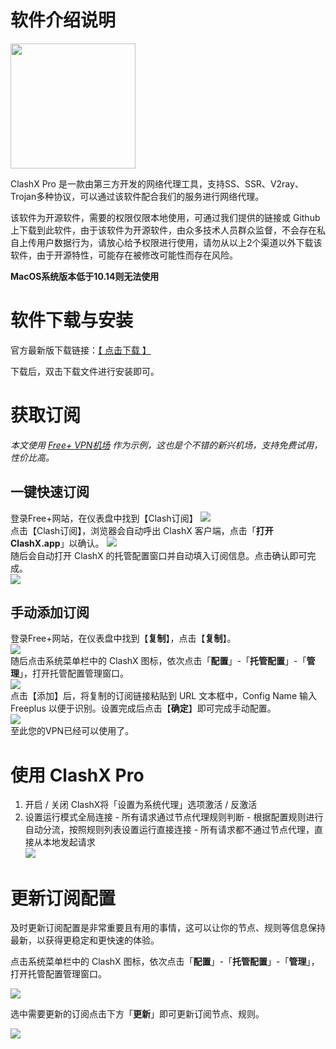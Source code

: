# 软件介绍说明
<img src="https://freeplus.top/theme/Aurora/static/img/imgs2/ClashX-Pro.png" width="200px" />

ClashX Pro 是一款由第三方开发的网络代理工具，支持SS、SSR、V2ray、Trojan多种协议，可以通过该软件配合我们的服务进行网络代理。

该软件为开源软件，需要的权限仅限本地使用，可通过我们提供的链接或 Github 上下载到此软件，由于该软件为开源软件，由众多技术人员群众监督，不会存在私自上传用户数据行为，请放心给予权限进行使用，请勿从以上2个渠道以外下载该软件，由于开源特性，可能存在被修改可能性而存在风险。

**MacOS系统版本低于10.14则无法使用**

# 软件下载与安装
官方最新版下载链接：[【 点击下载 】](https://dl.clashxpro.org/releases/latest/ClashXPro.dmg)  

下载后，双击下载文件进行安装即可。  

# 获取订阅
_本文使用 [Free+ VPN机场](https://freeplus.top/) 作为示例，这也是个不错的新兴机场，支持免费试用，性价比高。_  
## 一键快速订阅
登录Free+网站，在仪表盘中找到【Clash订阅】
![](https://freeplus.top/theme/Aurora/static/img/imgs2/clashFW2.png)  
点击【Clash订阅】，浏览器会自动呼出 ClashX 客户端，点击「**打开 ClashX.app**」以确认。
![](https://freeplus.top/theme/Aurora/static/img/imgs2/clashXPro1.png)  
随后会自动打开 ClashX 的托管配置窗口并自动填入订阅信息。点击确认即可完成。  
![](https://freeplus.top/theme/Aurora/static/img/imgs2/clashXPro2.png)  
## 手动添加订阅
登录Free+网站，在仪表盘中找到【**复制**】，点击【**复制**】。  
![](https://freeplus.top/theme/Aurora/static/img/imgs2/clashFW7.png)  
随后点击系统菜单栏中的 ClashX 图标，依次点击「**配置**」-「**托管配置**」-「**管理**」，打开托管配置管理窗口。  
![](https://freeplus.top/theme/Aurora/static/img/imgs2/clashXPro3.png)  
点击【添加】后，将复制的订阅链接粘贴到 URL 文本框中，Config Name 输入 Freeplus 以便于识别。设置完成后点击【**确定**】即可完成手动配置。  
![](https://freeplus.top/theme/Aurora/static/img/imgs2/clashXPro4.png)  
至此您的VPN已经可以使用了。  

# 使用 ClashX Pro

1. 开启 / 关闭 ClashX将「设置为系统代理」选项激活 / 反激活
2. 设置运行模式全局连接 - 所有请求通过节点代理规则判断 - 根据配置规则进行自动分流，按照规则列表设置运行直接连接 - 所有请求都不通过节点代理，直接从本地发起请求  
![](https://freeplus.top/theme/Aurora/static/img/imgs2/clashXPro6.png)  

# 更新订阅配置

及时更新订阅配置是非常重要且有用的事情，这可以让你的节点、规则等信息保持最新，以获得更稳定和更快速的体验。

点击系统菜单栏中的 ClashX 图标，依次点击「**配置**」-「**托管配置**」-「**管理**」，打开托管配置管理窗口。

![](https://freeplus.top/theme/Aurora/static/img/imgs2/clashXPro3.png)  

选中需要更新的订阅点击下方「**更新**」即可更新订阅节点、规则。

![](https://freeplus.top/theme/Aurora/static/img/imgs2/clashXPro5.png)

